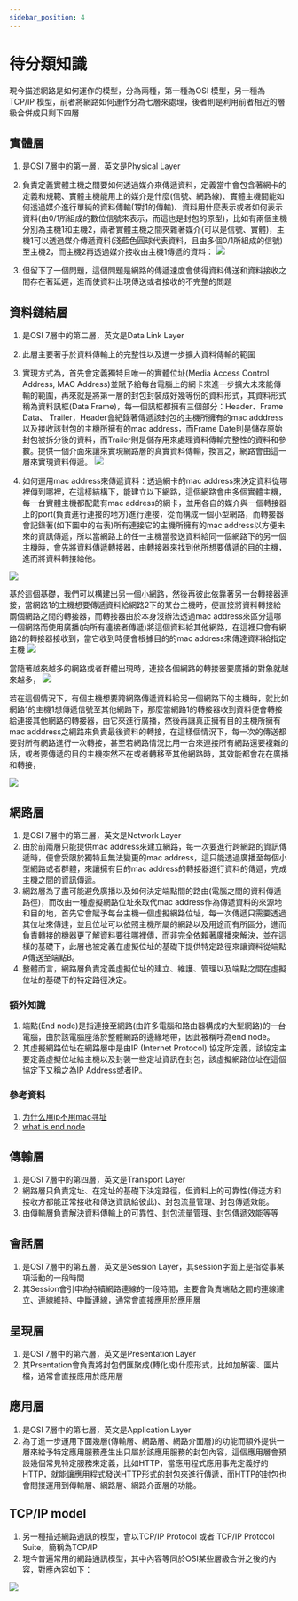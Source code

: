 ```yaml
---
sidebar_position: 4
---
```


# 待分類知識


現今描述網路是如何運作的模型，分為兩種，第一種為OSI 模型，另一種為TCP/IP 模型，前者將網路如何運作分為七層來處理，後者則是利用前者相近的層級合併成只剩下四層
## 實體層 
1. 是OSI 7層中的第一層，英文是Physical Layer
2. 負責定義實體主機之間要如何透過媒介來傳遞資料，定義當中會包含著網卡的定義和規範、實體主機能用上的媒介是什麼(信號、網路線)、實體主機間能如何透過媒介進行單純的資料傳輸(1對1的傳輸)、資料用什麼表示或者如何表示資料(由0/1所組成的數位信號來表示，而這也是封包的原型)，比如有兩個主機分別為主機1和主機2，兩者實體主機之間夾雜著媒介(可以是信號、實體)，主機1可以透過媒介傳遞資料(淺藍色圓球代表資料，且由多個0/1所組成的信號)至主機2，而主機2再透過媒介接收由主機1傳遞的資料：
![](https://res.cloudinary.com/dqfxgtyoi/image/upload/v1633431377/blog/network/macaddrNetwork/exampleOfPhysicalLayer_ll1whw.png)

3. 但留下了一個問題，這個問題是網路的傳遞速度會使得資料傳送和資料接收之間存在著延遲，進而使資料出現傳送或者接收的不完整的問題


## 資料鏈結層
1. 是OSI 7層中的第二層，英文是Data Link Layer
2. 此層主要著手於資料傳輸上的完整性以及進一步擴大資料傳輸的範圍
3. 實現方式為，首先會定義獨特且唯一的實體位址(Media Access Control Address, MAC Address)並賦予給每台電腦上的網卡來進一步擴大未來能傳輸的範圍，再來就是將第一層的封包封裝成好幾等份的資料形式，其資料形式稱為資料訊框(Data Frame)，每一個訊框都擁有三個部分：Header、Frame Data、 Trailer，Header會紀錄著傳遞該封包的主機所擁有的mac adddress以及接收該封包的主機所擁有的mac address，而Frame Date則是儲存原始封包被拆分後的資料，而Trailer則是儲存用來處理資料傳輸完整性的資料和參數。提供一個介面來讓來實現網路層的真實資料傳輸，換言之，網路會由這一層來實現資料傳遞。
![](https://res.cloudinary.com/dqfxgtyoi/image/upload/v1633433037/blog/network/macaddrNetwork/exampleDataFrame_xiivfw.png)

4. 如何運用mac address來傳遞資料：透過網卡的mac address來決定資料從哪裡傳到哪裡，在這樣結構下，能建立以下網路，這個網路會由多個實體主機，每一台實體主機都配戴有mac address的網卡，並用各自的媒介與一個轉接器上的port(負責進行連接的地方)進行連接，從而構成一個小型網路，而轉接器會記錄著(如下圖中的右表)所有連接它的主機所擁有的mac address以方便未來的資訊傳遞，所以當網路上的任一主機當發送資料給同一個網路下的另一個主機時，會先將資料傳遞轉接器，由轉接器來找到他所想要傳遞的目的主機，進而將資料轉接給他。

![](https://res.cloudinary.com/dqfxgtyoi/image/upload/v1633422190/blog/network/macaddrNetwork/macaddressNetwork1_fzo0li.png)

基於這個基礎，我們可以構建出另一個小網路，然後再彼此依靠著另一台轉接器連接，當網路1的主機想要傳遞資料給網路2下的某台主機時，便直接將資料轉接給兩個網路之間的轉接器，而轉接器由於本身沒辦法透過mac address來區分這哪一個網路而使用廣播(向所有連接者傳遞)將這個資料給其他網路，在這裡只會有網路2的轉接器接收到，當它收到時便會根據目的的mac address來傳達資料給指定主機
![](https://res.cloudinary.com/dqfxgtyoi/image/upload/v1633422197/blog/network/macaddrNetwork/twoMacAddressNetworks_macsec.png)

當隨著越來越多的網路或者群體出現時，連接各個網路的轉接器要廣播的對象就越來越多，
![](https://res.cloudinary.com/dqfxgtyoi/image/upload/v1633422195/blog/network/macaddrNetwork/multipleMacAddressNetworks_uwxlte.png)

若在這個情況下，有個主機想要跨網路傳遞資料給另一個網路下的主機時，就比如網路1的主機1想傳遞信號至其他網路下，那麼當網路1的轉接器收到資料便會轉接給連接其他網路的轉接器，由它來進行廣播，然後再讓真正擁有目的主機所擁有mac adddress之網路來負責最後資料的轉接，在這樣個情況下，每一次的傳送都要對所有網路進行一次轉接，甚至若網路情況比用一台來連接所有網路還要複雜的話，或者要傳遞的目的主機突然不在或者轉移至其他網路時，其效能都會花在廣播和轉接，

![](https://res.cloudinary.com/dqfxgtyoi/image/upload/v1633422195/blog/network/macaddrNetwork/sendASignalOnNetwork_lnxyuf.png)


## 網路層 
1. 是OSI 7層中的第三層，英文是Network Layer
2. 由於前兩層只能提供mac address來建立網路，每一次要進行跨網路的資訊傳遞時，便會受限於獨特且無法變更的mac address，這只能透過廣播至每個小型網路或者群體，來讓擁有目的mac address的轉接器進行資料的傳遞，完成主機之間的資訊傳遞。
3. 網路層為了盡可能避免廣播以及如何決定端點間的路由(電腦之間的資料傳遞路徑)，而改由一種虛擬網路位址來取代mac address作為傳遞資料的來源地和目的地，首先它會賦予每台主機一個虛擬網路位址，每一次傳遞只需要透過其位址來傳達，並且位址可以依照主機所屬的網路以及用途而有所區分，進而負責轉接的機器更了解資料要往哪裡傳，而非完全依賴著廣播來解決，並在這樣的基礎下，此層也被定義在虛擬位址的基礎下提供特定路徑來讓資料從端點A傳送至端點B。
4. 整體而言，網路層負責定義虛擬位址的建立、維護、管理以及端點之間在虛擬位址的基礎下的特定路徑決定。


### 額外知識
1. 端點(End node)是指連接至網路(由許多電腦和路由器構成的大型網路)的一台電腦，由於該電腦座落於整體網路的邊緣地帶，因此被稱呼為end node。
2. 其虛擬網路位址在網路層中是由IP (Internet Protocol) 協定所定義，該協定主要定義虛擬位址給主機以及封裝一些定址資訊在封包，該虛擬網路位址在這個協定下又稱之為IP Address或者IP。

### 參考資料
1. [为什么用ip不用mac寻址](https://blog.csdn.net/a13602955218/article/details/108311560)
2. [what is end node](https://en.wikipedia.org/wiki/End_system)


## 傳輸層
1. 是OSI 7層中的第四層，英文是Transport Layer
2. 網路層只負責定址、在定址的基礎下決定路徑，但資料上的可靠性(傳送方和接收方都能正常接收和傳送資訊給彼此)、封包流量管理、封包傳遞效能。
2. 由傳輸層負責解決資料傳輸上的可靠性、封包流量管理、封包傳遞效能等等


## 會話層
1. 是OSI 7層中的第五層，英文是Session Layer，其session字面上是指從事某項活動的一段時間
2. 其Session會引申為持續網路連線的一段時間，主要會負責端點之間的連線建立、連線維持、中斷連線，通常會直接應用於應用層

## 呈現層
1. 是OSI 7層中的第六層，英文是Presentation Layer
2. 其Prsentation會負責將封包們匯聚成(轉化成)什麼形式，比如加解密、圖片檔，通常會直接應用於應用層

## 應用層
1. 是OSI 7層中的第七層，英文是Application Layer
2. 為了進一步運用下面幾層(傳輸層、網路層、網路介面層)的功能而額外提供一層來給予特定應用服務產生出只屬於該應用服務的封包內容，這個應用層會預設幾個常見特定服務來定義，比如HTTP，當應用程式應用事先定義好的HTTP，就能讓應用程式發送HTTP形式的封包來進行傳遞，而HTTP的封包也會間接運用到傳輸層、網路層、網路介面層的功能。



## TCP/IP model
1. 另一種描述網路通訊的模型，會以TCP/IP Protocol 或者 TCP/IP Protocol Suite，簡稱為TCP/IP
2. 現今普遍常用的網路通訊模型，其中內容等同於OSI某些層級合併之後的內容，對應內容如下：


![](https://www.researchgate.net/publication/327483011/figure/fig2/AS:668030367436802@1536282259885/The-logical-mapping-between-OSI-basic-reference-model-and-the-TCP-IP-stack.jpg)